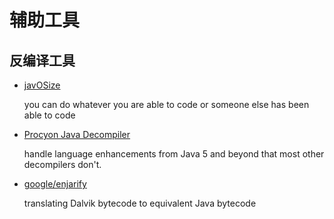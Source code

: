 # 辅助工具

## 反编译工具
* [javOSize](https://www.javosize.com/)
  
  you can do whatever you are able to code or someone else has been able to code
* [Procyon Java Decompiler](https://bitbucket.org/mstrobel/procyon/wiki/Java%20Decompiler) 
  
  handle language enhancements from Java 5 and beyond that most other decompilers don't.
* [google/enjarify](https://github.com/google/enjarify)
  
  translating Dalvik bytecode to equivalent Java bytecode